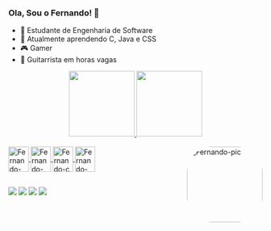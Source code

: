 ### Ola, Sou o Fernando! 👋

- 🔭 Estudante de Engenharia de Software
- 🌱 Atualmente aprendendo C, Java e CSS
- 🎮 Gamer
- 🎸 Guitarrista em horas vagas

<div align="center">
  <a href="https://github.com/fcarrascozzo">
  <img height="130em" src="https://github-readme-stats.vercel.app/api?username=fcarrascozzo&show_icons=true&theme=merko&include_all_commits=true&count_private=true"/>
  <img height="130em" src="https://github-readme-stats.vercel.app/api/top-langs/?username=fcarrascozzo&layout=compact&langs_count=7&theme=merko"/>
</div>

<div style="display: inline_block"><br>
  <img align="center" alt="Fernando-Java" height="50" width="40" src="https://cdn.jsdelivr.net/gh/devicons/devicon/icons/java/java-original-wordmark.svg" />
  <img align="center" alt="Fernando-php" height="50" width="40" src="https://cdn.jsdelivr.net/gh/devicons/devicon/icons/php/php-plain.svg" />
  <img align="center" alt="Fernando-c" height="50" width="40" src="https://cdn.jsdelivr.net/gh/devicons/devicon/icons/c/c-plain.svg" />
  <img align="center" alt="Fernando-css" height="50" width="40" src="https://cdn.jsdelivr.net/gh/devicons/devicon/icons/css3/css3-original.svg" />
  <img align="right" alt="Fernando-pic" height="150" style="border-radius:50px;" src="https://media.giphy.com/media/LLvqxmK3gOXLy/giphy.gif">
  </div> 
  
  ##
  
  <a href="https://www.facebook.com/fernando.diascarrascozzo/" target="_blank"><img src="https://img.shields.io/badge/Facebook-1877F2?style=for-the-badge&logo=facebook&logoColor=white" target="_blank"></a>
  <a href="https://www.instagram.com/fcarrascozzo/" target="_blank"><img src="https://img.shields.io/badge/-Instagram-%23E4405F?style=for-the-badge&logo=instagram&logoColor=white" target="_blank"></a>
 	<a href="https://steamcommunity.com/profiles/76561198141826854/" target="_blank"><img src="https://img.shields.io/badge/Steam-000000?style=for-the-badge&logo=steam&logoColor=white" target="_blank"></a>
 <a href="https://account.xbox.com/pt-BR/Profile?xr=mebarnav" target="_blank"><img src="https://img.shields.io/badge/Xbox-107C10?style=for-the-badge&logo=xbox&logoColor=white" target="_blank"></a>
